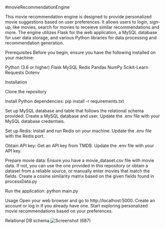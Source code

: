 #movieRecommendationEngine 

This movie recommendation engine is designed to provide personalized movie suggestions based on user preferences. It allows users to login, sign-up, like movies, search for movies to receieve similar recommendations and more. The engine utilizes Flask for the web application, a MySQL database for user data storage, and various Python libraries for data processing and recommendation generation.

Prerequisites
Before you begin, ensure you have the following installed on your machine:

Python (3.6 or higher)
Flask
MySQL
Redis
Pandas
NumPy
Scikit-Learn
Requests
Dotenv

Installation

Clone the repository

Install Python dependencies:
pip install -r requirements.txt

Set up MySQL database and table that follows the relational schema provided:
Create a MySQL database and user.
Update the .env file with your MySQL database credentials.

Set up Redis:
Install and run Redis on your machine.
Update the .env file with the Redis port.

Obtain API key:
Get an API key from TMDB.
Update the .env file with your API key.

Prepare movie data:
Ensure you have a movie_dataset.csv file with movie data.
If not, you can use the one provided in this repository or obtain a dataset from a reliable source, or manually enter movies that match the fields.
Create a cosine similarity matrix based on the given fields found in processData.py

Run the application:
python main.py

Usage
Open your web browser and go to http://localhost:5000.
Create an account or log in if you already have one.
Start exploring personalized movie recommendations based on your preferences.

Relational DB schema
![Screenshot (687)](https://github.com/j-fisher2/movieRecommendationEngine2WebApp/assets/113472699/a090ae82-7dcf-470e-ace8-1231a44573ac)
